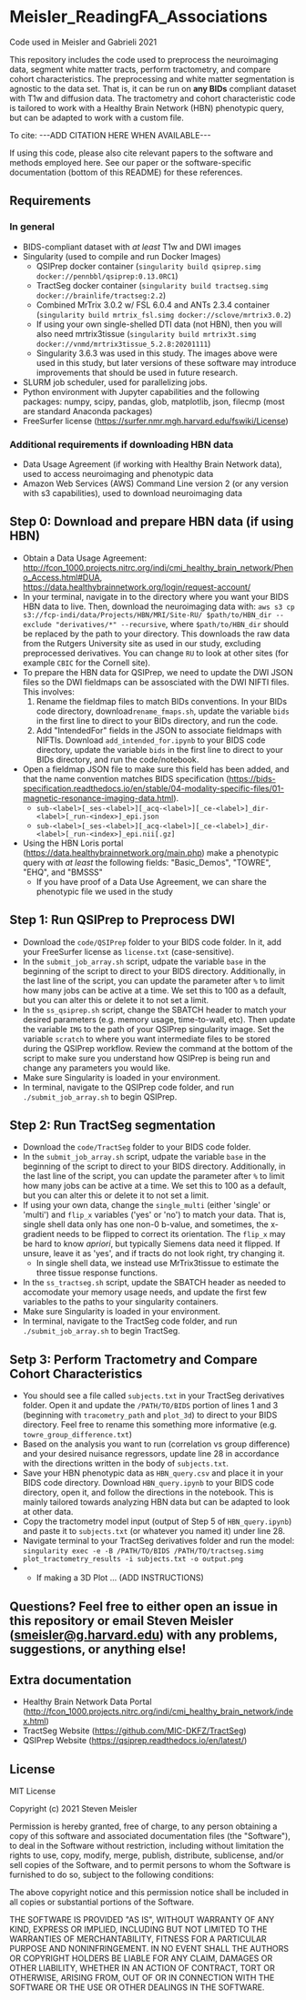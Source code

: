 # Meisler_ReadingFA_Associations
Code used in Meisler and Gabrieli 2021

This repository includes the code used to preprocess the neuroimaging data, segment white matter tracts, perform tractometry, and compare cohort characteristics. The preprocessing and white matter segmentation is agnostic to the data set. That is, it can be run on **any BIDs** compliant dataset with T1w and diffusion data. The tractometry and cohort characteristic code is tailored to work with a Healthy Brain Network (HBN) phenotypic query, but can be adapted to work with a custom file.

To cite:
---ADD CITATION HERE WHEN AVAILABLE---

If using this code, please also cite relevant papers to the software and methods employed here. See our paper or the software-specific documentation (bottom of this README) for these references.

## Requirements
### In general
- BIDS-compliant dataset with _at least_ T1w and DWI images
- Singularity (used to compile and run Docker Images)
  - QSIPrep docker container (`singularity build qsiprep.simg docker://pennbbl/qsiprep:0.13.0RC1`)
  - TractSeg docker container (`singularity build tractseg.simg docker://brainlife/tractseg:2.2`)
  - Combined MrTrix 3.0.2 w/ FSL 6.0.4 and ANTs 2.3.4 container (`singularity build mrtrix_fsl.simg docker://sclove/mrtrix3.0.2`)
  - If using your own single-shelled DTI data (not HBN), then you will also need mrtrix3tissue (`singularity build mrtrix3t.simg docker://vnmd/mrtrix3tissue_5.2.8:20201111`)
  - Singularity 3.6.3 was used in this study. The images above were used in this study, but later versions of these software may introduce improvements that should be used in future research.
- SLURM job scheduler, used for parallelizing jobs.
- Python environment with Jupyter capabilities and the following packages: numpy, scipy, pandas, glob, matplotlib, json, filecmp (most are standard Anaconda packages)
- FreeSurfer license (https://surfer.nmr.mgh.harvard.edu/fswiki/License)
### Additional requirements if downloading HBN data
- Data Usage Agreement (if working with Healthy Brain Network data), used to access neuroimaging and phenotypic data
- Amazon Web Services (AWS) Command Line version 2 (or any version with s3 capabilities), used to download neuroimaging data

## Step 0: Download and prepare HBN data (if using HBN)
- Obtain a Data Usage Agreement: http://fcon_1000.projects.nitrc.org/indi/cmi_healthy_brain_network/Pheno_Access.html#DUA, https://data.healthybrainnetwork.org/login/request-account/
- In your terminal, navigate in to the directory where you want your BIDS HBN data to live. Then, download the neuroimaging data with: `aws s3 cp s3://fcp-indi/data/Projects/HBN/MRI/Site-RU/ $path/to/HBN_dir --exclude "derivatives/*" --recursive`, where  `$path/to/HBN_dir` should be replaced by the path to your directory. This downloads the raw data from the Rutgers University site as used in our study, excluding preprocessed derivatives. You can change `RU` to look at other sites (for example `CBIC` for the Cornell site).
- To prepare the HBN data for QSIPrep, we need to update the DWI JSON files so the DWI fieldmaps can be assosciated with the DWI NIFTI files. This involves:
  1) Rename the fieldmap files to match BIDs conventions. In your BIDs code directory, download`rename_fmaps.sh`, update the variable `bids` in the first line to direct to your BIDs directory, and run the code.
  2) Add "IntendedFor" fields in the JSON to associate fieldmaps with NIFTIs. Download `add_intended_for.ipynb` to your BIDS code directory, update the variable `bids` in the first line to direct to your BIDs directory, and run the code/notebook.
- Open a fieldmap JSON file to make sure this field has been added, and that the name convention matches BIDS specification (https://bids-specification.readthedocs.io/en/stable/04-modality-specific-files/01-magnetic-resonance-imaging-data.html).
  - `sub-<label>[_ses-<label>][_acq-<label>][_ce-<label>]_dir-<label>[_run-<index>]_epi.json`
  - `sub-<label>[_ses-<label>][_acq-<label>][_ce-<label>]_dir-<label>[_run-<index>]_epi.nii[.gz]`
- Using the HBN Loris portal (https://data.healthybrainnetwork.org/main.php) make a phenotypic query with _at least_ the following fields: "Basic_Demos", "TOWRE", "EHQ", and "BMSSS"
  - If you have proof of a Data Use Agreement, we can share the phenotypic file we used in the study

## Step 1: Run QSIPrep to Preprocess DWI
- Download the `code/QSIPrep` folder to your BIDS code folder. In it, add your FreeSurfer license as `license.txt` (case-sensitive).
- In the `submit_job_array.sh` script, udpate the variable `base` in the beginning of the script to direct to your BIDS directory. Additionally, in the last line of the script, you can update the parameter after `%` to limit how many jobs can be active at a time. We set this to 100 as a default, but you can alter this or delete it to not set a limit.
- In the `ss_qsiprep.sh` script, change the SBATCH header to match your desired parameters (e.g. memory usage, time-to-wall, etc). Then update the variable `IMG` to the path of your QSIPrep singularity image. Set the variable `scratch` to where you want intermediate files to be stored during the QSIPrep workflow. Review the command at the bottom of the script to make sure you understand how QSIPrep is being run and change any parameters you would like.
- Make sure Singularity is loaded in your environment.
- In terminal, navigate to the QSIPrep code folder, and run `./submit_job_array.sh` to begin QSIPrep.

## Step 2: Run TractSeg segmentation
- Download the `code/TractSeg` folder to your BIDS code folder.
- In the `submit_job_array.sh` script, udpate the variable `base` in the beginning of the script to direct to your BIDS directory. Additionally, in the last line of the script, you can update the parameter after `%` to limit how many jobs can be active at a time. We set this to 100 as a default, but you can alter this or delete it to not set a limit.
- If using your own data, change the `single_multi` (either 'single' or 'multi') and `flip_x` variables ('yes' or 'no') to match your data. That is, single shell data only has one non-0 b-value, and sometimes, the x-gradient needs to be flipped to correct its orientation. The `flip_x` may be hard to know _apriori_, but typically Siemens data need it flipped. If unsure, leave it as 'yes', and if tracts do not look right, try changing it.
   - In single shell data, we instead use MrTrix3tissue to estimate the three tissue response functions.
- In the `ss_tractseg.sh` script, update the SBATCH header as needed to accomodate your memory usage needs, and update the first few variables to the paths to your singularity containers.
- Make sure Singularity is loaded in your environment.
- In terminal, navigate to the TractSeg code folder, and run `./submit_job_array.sh` to begin TractSeg.

## Setp 3: Perform Tractometry and Compare Cohort Characteristics
- You should see a file called `subjects.txt` in your TractSeg derivatives folder. Open it and update the `/PATH/TO/BIDS` portion of lines 1 and 3 (beginning with `tracometry_path` and `plot_3d`) to direct to your BIDS directory. Feel free to rename this something more informative (e.g. `towre_group_difference.txt`)
- Based on the analysis you want to run (correlation vs group difference) and your desired nuisance regressors, update line 28 in accordance with the directions written in the body of `subjects.txt`.
- Save your HBN phenotypic data as `HBN_query.csv` and place it in your BIDS code directory. Download `HBN_query.ipynb` to your BIDS code directory, open it, and follow the directions in the notebook. This is mainly tailored towards analyzing HBN data but can be adapted to look at other data.
- Copy the tractometry model input (output of Step 5 of `HBN_query.ipynb`) and paste it to `subjects.txt` (or whatever you named it) under line 28.
- Navigate terminal to your TractSeg derivatives folder and run the model: `singularity exec -e -B /PATH/TO/BIDS /PATH/TO/tractseg.simg plot_tractometry_results -i subjects.txt -o output.png`
- - If making a 3D Plot ... (ADD INSTRUCTIONS)

## Questions? Feel free to either open an issue in this repository or email Steven Meisler (smeisler@g.harvard.edu) with any problems, suggestions, or anything else!

## Extra documentation
- Healthy Brain Network Data Portal (http://fcon_1000.projects.nitrc.org/indi/cmi_healthy_brain_network/index.html)
- TractSeg Website (https://github.com/MIC-DKFZ/TractSeg)
- QSIPrep Website (https://qsiprep.readthedocs.io/en/latest/)

## License

MIT License

Copyright (c) 2021 Steven Meisler

Permission is hereby granted, free of charge, to any person obtaining a copy
of this software and associated documentation files (the "Software"), to deal
in the Software without restriction, including without limitation the rights
to use, copy, modify, merge, publish, distribute, sublicense, and/or sell
copies of the Software, and to permit persons to whom the Software is
furnished to do so, subject to the following conditions:

The above copyright notice and this permission notice shall be included in all
copies or substantial portions of the Software.

THE SOFTWARE IS PROVIDED "AS IS", WITHOUT WARRANTY OF ANY KIND, EXPRESS OR
IMPLIED, INCLUDING BUT NOT LIMITED TO THE WARRANTIES OF MERCHANTABILITY,
FITNESS FOR A PARTICULAR PURPOSE AND NONINFRINGEMENT. IN NO EVENT SHALL THE
AUTHORS OR COPYRIGHT HOLDERS BE LIABLE FOR ANY CLAIM, DAMAGES OR OTHER
LIABILITY, WHETHER IN AN ACTION OF CONTRACT, TORT OR OTHERWISE, ARISING FROM,
OUT OF OR IN CONNECTION WITH THE SOFTWARE OR THE USE OR OTHER DEALINGS IN THE
SOFTWARE.
